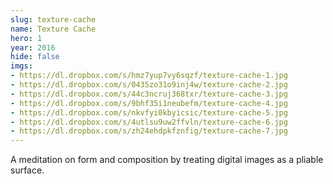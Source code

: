 ```yaml
---
slug: texture-cache
name: Texture Cache
hero: 1
year: 2016
hide: false
imgs:
- https://dl.dropbox.com/s/hmz7yup7vy6sqzf/texture-cache-1.jpg
- https://dl.dropbox.com/s/0435zo31o9inj4w/texture-cache-2.jpg
- https://dl.dropbox.com/s/44c3ncruj368txr/texture-cache-3.jpg
- https://dl.dropbox.com/s/9bhf35i1neubefm/texture-cache-4.jpg
- https://dl.dropbox.com/s/nkvfyi0kbyicsic/texture-cache-5.jpg
- https://dl.dropbox.com/s/4utlsu9uw2ffvln/texture-cache-6.jpg
- https://dl.dropbox.com/s/zh24ehdpkfznfig/texture-cache-7.jpg
---
```


A meditation on form and composition by treating digital images as a pliable surface.
